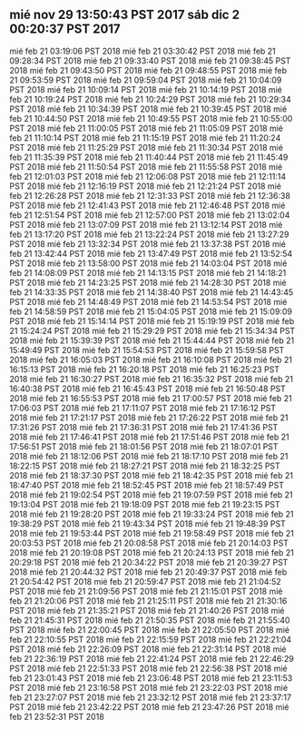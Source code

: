 mié nov 29 13:50:43 PST 2017
sáb dic 2 00:20:37 PST 2017
----
mié feb 21 03:19:06 PST 2018
mié feb 21 03:30:42 PST 2018
mié feb 21 09:28:34 PST 2018
mié feb 21 09:33:40 PST 2018
mié feb 21 09:38:45 PST 2018
mié feb 21 09:43:50 PST 2018
mié feb 21 09:48:55 PST 2018
mié feb 21 09:53:59 PST 2018
mié feb 21 09:59:04 PST 2018
mié feb 21 10:04:09 PST 2018
mié feb 21 10:09:14 PST 2018
mié feb 21 10:14:19 PST 2018
mié feb 21 10:19:24 PST 2018
mié feb 21 10:24:29 PST 2018
mié feb 21 10:29:34 PST 2018
mié feb 21 10:34:39 PST 2018
mié feb 21 10:39:45 PST 2018
mié feb 21 10:44:50 PST 2018
mié feb 21 10:49:55 PST 2018
mié feb 21 10:55:00 PST 2018
mié feb 21 11:00:05 PST 2018
mié feb 21 11:05:09 PST 2018
mié feb 21 11:10:14 PST 2018
mié feb 21 11:15:19 PST 2018
mié feb 21 11:20:24 PST 2018
mié feb 21 11:25:29 PST 2018
mié feb 21 11:30:34 PST 2018
mié feb 21 11:35:39 PST 2018
mié feb 21 11:40:44 PST 2018
mié feb 21 11:45:49 PST 2018
mié feb 21 11:50:54 PST 2018
mié feb 21 11:55:58 PST 2018
mié feb 21 12:01:03 PST 2018
mié feb 21 12:06:08 PST 2018
mié feb 21 12:11:14 PST 2018
mié feb 21 12:16:19 PST 2018
mié feb 21 12:21:24 PST 2018
mié feb 21 12:26:28 PST 2018
mié feb 21 12:31:33 PST 2018
mié feb 21 12:36:38 PST 2018
mié feb 21 12:41:43 PST 2018
mié feb 21 12:46:48 PST 2018
mié feb 21 12:51:54 PST 2018
mié feb 21 12:57:00 PST 2018
mié feb 21 13:02:04 PST 2018
mié feb 21 13:07:09 PST 2018
mié feb 21 13:12:14 PST 2018
mié feb 21 13:17:20 PST 2018
mié feb 21 13:22:24 PST 2018
mié feb 21 13:27:29 PST 2018
mié feb 21 13:32:34 PST 2018
mié feb 21 13:37:38 PST 2018
mié feb 21 13:42:44 PST 2018
mié feb 21 13:47:49 PST 2018
mié feb 21 13:52:54 PST 2018
mié feb 21 13:58:00 PST 2018
mié feb 21 14:03:04 PST 2018
mié feb 21 14:08:09 PST 2018
mié feb 21 14:13:15 PST 2018
mié feb 21 14:18:21 PST 2018
mié feb 21 14:23:25 PST 2018
mié feb 21 14:28:30 PST 2018
mié feb 21 14:33:35 PST 2018
mié feb 21 14:38:40 PST 2018
mié feb 21 14:43:45 PST 2018
mié feb 21 14:48:49 PST 2018
mié feb 21 14:53:54 PST 2018
mié feb 21 14:58:59 PST 2018
mié feb 21 15:04:05 PST 2018
mié feb 21 15:09:09 PST 2018
mié feb 21 15:14:14 PST 2018
mié feb 21 15:19:19 PST 2018
mié feb 21 15:24:24 PST 2018
mié feb 21 15:29:29 PST 2018
mié feb 21 15:34:34 PST 2018
mié feb 21 15:39:39 PST 2018
mié feb 21 15:44:44 PST 2018
mié feb 21 15:49:49 PST 2018
mié feb 21 15:54:53 PST 2018
mié feb 21 15:59:58 PST 2018
mié feb 21 16:05:03 PST 2018
mié feb 21 16:10:08 PST 2018
mié feb 21 16:15:13 PST 2018
mié feb 21 16:20:18 PST 2018
mié feb 21 16:25:23 PST 2018
mié feb 21 16:30:27 PST 2018
mié feb 21 16:35:32 PST 2018
mié feb 21 16:40:38 PST 2018
mié feb 21 16:45:43 PST 2018
mié feb 21 16:50:48 PST 2018
mié feb 21 16:55:53 PST 2018
mié feb 21 17:00:57 PST 2018
mié feb 21 17:06:03 PST 2018
mié feb 21 17:11:07 PST 2018
mié feb 21 17:16:12 PST 2018
mié feb 21 17:21:17 PST 2018
mié feb 21 17:26:22 PST 2018
mié feb 21 17:31:26 PST 2018
mié feb 21 17:36:31 PST 2018
mié feb 21 17:41:36 PST 2018
mié feb 21 17:46:41 PST 2018
mié feb 21 17:51:46 PST 2018
mié feb 21 17:56:51 PST 2018
mié feb 21 18:01:56 PST 2018
mié feb 21 18:07:01 PST 2018
mié feb 21 18:12:06 PST 2018
mié feb 21 18:17:10 PST 2018
mié feb 21 18:22:15 PST 2018
mié feb 21 18:27:21 PST 2018
mié feb 21 18:32:25 PST 2018
mié feb 21 18:37:30 PST 2018
mié feb 21 18:42:35 PST 2018
mié feb 21 18:47:40 PST 2018
mié feb 21 18:52:45 PST 2018
mié feb 21 18:57:49 PST 2018
mié feb 21 19:02:54 PST 2018
mié feb 21 19:07:59 PST 2018
mié feb 21 19:13:04 PST 2018
mié feb 21 19:18:09 PST 2018
mié feb 21 19:23:15 PST 2018
mié feb 21 19:28:20 PST 2018
mié feb 21 19:33:24 PST 2018
mié feb 21 19:38:29 PST 2018
mié feb 21 19:43:34 PST 2018
mié feb 21 19:48:39 PST 2018
mié feb 21 19:53:44 PST 2018
mié feb 21 19:58:49 PST 2018
mié feb 21 20:03:53 PST 2018
mié feb 21 20:08:58 PST 2018
mié feb 21 20:14:03 PST 2018
mié feb 21 20:19:08 PST 2018
mié feb 21 20:24:13 PST 2018
mié feb 21 20:29:18 PST 2018
mié feb 21 20:34:22 PST 2018
mié feb 21 20:39:27 PST 2018
mié feb 21 20:44:32 PST 2018
mié feb 21 20:49:37 PST 2018
mié feb 21 20:54:42 PST 2018
mié feb 21 20:59:47 PST 2018
mié feb 21 21:04:52 PST 2018
mié feb 21 21:09:56 PST 2018
mié feb 21 21:15:01 PST 2018
mié feb 21 21:20:06 PST 2018
mié feb 21 21:25:11 PST 2018
mié feb 21 21:30:16 PST 2018
mié feb 21 21:35:21 PST 2018
mié feb 21 21:40:26 PST 2018
mié feb 21 21:45:31 PST 2018
mié feb 21 21:50:35 PST 2018
mié feb 21 21:55:40 PST 2018
mié feb 21 22:00:45 PST 2018
mié feb 21 22:05:50 PST 2018
mié feb 21 22:10:55 PST 2018
mié feb 21 22:15:59 PST 2018
mié feb 21 22:21:04 PST 2018
mié feb 21 22:26:09 PST 2018
mié feb 21 22:31:14 PST 2018
mié feb 21 22:36:19 PST 2018
mié feb 21 22:41:24 PST 2018
mié feb 21 22:46:29 PST 2018
mié feb 21 22:51:33 PST 2018
mié feb 21 22:56:38 PST 2018
mié feb 21 23:01:43 PST 2018
mié feb 21 23:06:48 PST 2018
mié feb 21 23:11:53 PST 2018
mié feb 21 23:16:58 PST 2018
mié feb 21 23:22:03 PST 2018
mié feb 21 23:27:07 PST 2018
mié feb 21 23:32:12 PST 2018
mié feb 21 23:37:17 PST 2018
mié feb 21 23:42:22 PST 2018
mié feb 21 23:47:26 PST 2018
mié feb 21 23:52:31 PST 2018
